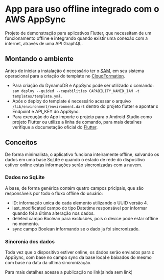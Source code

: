 
# App para uso offline integrado com o AWS AppSync   
Projeto de demonstração para aplicativos Flutter, que necessitam de um funcionamento offline e integrando quando existir uma conexão com a internet, através de uma API GraphQL.  
  
## Montando o ambiente
  
Antes de iniciar a instalação é necessário ter o [SAM](https://aws.amazon.com/pt/serverless/sam/), em seu sistema operacional para a criação do template no [CloudFormation](https://aws.amazon.com/pt/cloudformation/).
- Para criação do DynamoDB e AppSync pode ser utilizado o comando:  `sam deploy --guided --capabilities CAPABILITY_NAMED_IAM -t templates/template.yml`.
- Após o deploy do template é necessário acessar o arquivo `/lib/environment/environment.dart` dentro do projeto flutter e apontar o Endpoint e API_KEY do AppSync.
- Para execução do App importe o projeto para o Android Studio como projeto Flutter ou utilize a linha de comando, para mais detalhes verifique a documetação oficial do [Flutter](https://flutter.dev/docs/get-started/install).

## Conceitos
De forma minimalista, o aplicativo funciona inteiramente offline, salvando os dados em uma base SqLite e quando 
o estado de rede do dispositivo estiver online estas informações serão sincronizadas com a nuvem.

### Dados no SqLite
A base, de forma genérica contém quatro campos pricipais, que são responsáveis por todo o fluxo offline do usuário:
- ID: informação unica de cada elemento utilizando o UUID versão 4.
- last_modificated campo do tipo Datetime responsável por informar quando foi a última alteração nos dados.
- deleted campo Boolean para exclusões, pois o device pode estar offline no momento.
- sync campo Boolean informando se o dado ja foi sincronizado.

### Sincronia dos dados
Toda vez que o dispositivo estiver online, os dados serão enviados para o AppSync, com base no campo sync da base local e baixados do mesmo com base na data da ultima sincronização.

Para mais detalhes acesse a publicação no link(ainda sem link)